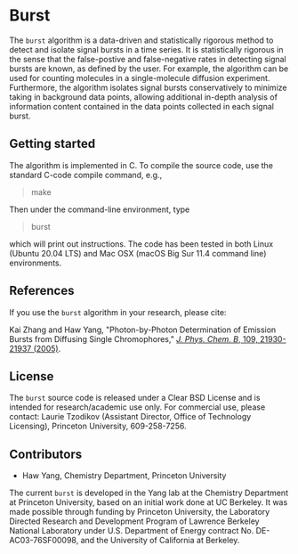 # Burst

The `burst` algorithm is a data-driven and statistically rigorous method to detect and isolate signal bursts in a time series. It is statistically rigorous in the sense that the false-postive and false-negative rates in detecting signal bursts are known, as defined by the user. For example, the algorithm can be used for counting molecules in a single-molecule diffusion experiment. Furthermore, the algorithm isolates signal bursts conservatively to minimize taking in background data points, allowing additional in-depth analysis of information content contained in the data points collected in each signal burst. 

## Getting started

The algorithm is implemented in C. To compile the source code, use the standard C-code compile command, e.g.,

> make

Then under the command-line environment, type

> burst

which will print out instructions. The code has been tested in both Linux (Ubuntu 20.04 LTS) and Mac OSX (macOS Big Sur 11.4 command line) environments.

## References

If you use the `burst` algorithm in your research, please cite:

Kai Zhang and Haw Yang, "Photon-by-Photon Determination of Emission Bursts from Diffusing Single Chromophores," [_J. Phys. Chem. B_, 109, 21930-21937 (2005)](http://dx.doi.org/10.1021/jp0546047).

## License

The `burst` source code is released under a Clear BSD License and is intended for research/academic use only. For commercial use, please contact: Laurie Tzodikov (Assistant Director, Office of Technology Licensing), Princeton University, 609-258-7256.

## Contributors

* Haw Yang, Chemistry Department, Princeton University

The current `burst` is developed in the Yang lab at the Chemistry Department at Princeton University, based on an initial work done at UC Berkeley. It was made possible through funding by Princeton University, the Laboratory Directed Research and Development Program of Lawrence Berkeley National Laboratory under U.S. Department of Energy contract No. DE-AC03-76SF00098, and the University of California at Berkeley.
